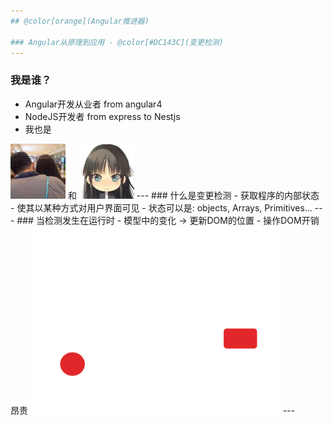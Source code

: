```yaml
---
## @color[orange](Angular推进器)

### Angular从原理到应用 - @color[#DC143C](变更检测)
---
```

### 我是谁？
- Angular开发从业者 from angular4
- NodeJS开发者 from express to Nestjs
- 我也是
<img src="assets/img/logo1.jpg" width="88">
和
<img src="assets/img/logo2.jpg" width="88">
---
### 什么是变更检测
- 获取程序的内部状态
- 使其以某种方式对用户界面可见
- 状态可以是: objects, Arrays, Primitives...
---
### 当检测发生在运行时
- 模型中的变化 -> 更新DOM的位置
- 操作DOM开销昂贵
<img src="assets/img/cd-1.png" width="400">
---




